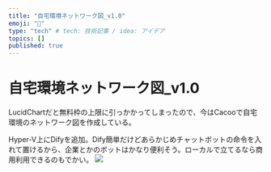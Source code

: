 ```yaml
---
title: "自宅環境ネットワーク図_v1.0"
emoji: "🎉"
type: "tech" # tech: 技術記事 / idea: アイデア
topics: []
published: true
---
```

# 自宅環境ネットワーク図_v1.0
LucidChartだと無料枠の上限に引っかかってしまったので、今はCacooで自宅環境のネットワーク図を作成している。

Hyper-V上にDifyを追加。Dify簡単だけどあらかじめチャットボットの命令を入れて置けるから、企業とかのボットはかなり便利そう。ローカルで立てるなら商用利用できるのもでかい。
![](https://storage.googleapis.com/zenn-user-upload/9af8ba51129d-20250127.png)
